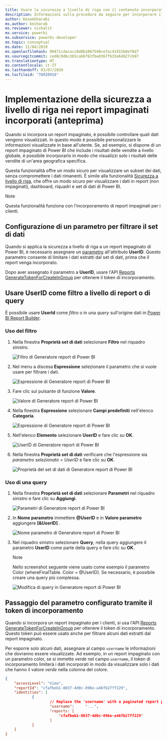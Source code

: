 ```yaml
---
title: Usare la sicurezza a livello di riga con il contenuto incorporato di Power BI
description: Informazioni sulla procedura da seguire per incorporare il contenuto di Power BI all'interno dell'applicazione.
author: KesemSharabi
ms.author: kesharab
ms.reviewer: nishalit
ms.service: powerbi
ms.subservice: powerbi-developer
ms.topic: conceptual
ms.date: 11/04/2019
ms.openlocfilehash: 09471cdacacc8d0b1067598cefac41915b0ef0d7
ms.sourcegitcommit: ced8c9d6c365cab6f63fbe8367fb33e6d827cb97
ms.translationtype: HT
ms.contentlocale: it-IT
ms.lasthandoff: 03/07/2020
ms.locfileid: "78920916"
---
```

# <a name="implementing-row-level-security-in-embedded-paginated-reports-preview"></a>Implementazione della sicurezza a livello di riga nei report impaginati incorporati (anteprima)

Quando si incorpora un report impaginato, è possibile controllare quali dati vengono visualizzati. In questo modo è possibile personalizzare le informazioni visualizzate in base all'utente. Se, ad esempio, si dispone di un report impaginato di Power BI che include i risultati delle vendite a livello globale, è possibile incorporarlo in modo che visualizzi solo i risultati delle vendite di un'area geografica specifica.

Questa funzionalità offre un modo sicuro per visualizzare un subset dei dati, senza compromettere i dati rimanenti. È simile alla funzionalità [Sicurezza a livello di riga](embedded-row-level-security.md), che offre un modo sicuro per visualizzare i dati in report (non impaginati), dashboard, riquadri e set di dati di Power BI.  

> [!Note]
> Questa funzionalità funziona con l'incorporamento di report impaginati per i clienti.

## <a name="configuring-a-parameter-to-filter-the-dataset"></a>Configurazione di un parametro per filtrare il set di dati

Quando si applica la sicurezza a livello di riga a un report impaginato di Power BI, è necessario assegnare un [parametro](../paginated-reports/report-builder-parameters.md) all'attributo **UserID**. Questo parametro consente di limitare i dati estratti dal set di dati, prima che il report venga incorporato.

Dopo aver assegnato il parametro a **UserID**, usare l'API [Reports GenerateTokenForCreateInGroup](https://docs.microsoft.com/rest/api/power-bi/embedtoken/reports_generatetokenforcreateingroup) per ottenere il token di incorporamento.

## <a name="use-userid-as-a-filter-at-report-or-query-level"></a>Usare UserID come filtro a livello di report o di query

È possibile usare **UserId** come *filtro* o in una *query* sull'origine dati in [Power BI Report Builder](../paginated-reports/report-builder-power-bi.md).

### <a name="using-the-filter"></a>Uso del filtro

1. Nella finestra **Proprietà set di dati** selezionare **Filtro** nel riquadro sinistro.

    ![Filtro di Generatore report di Power BI](media/embedded-paginated-reports-secure-data/filter.png)

2. Nel menu a discesa **Espressione** selezionare il parametro che si vuole usare per filtrare i dati.

     ![Espressione di Generatore report di Power BI](media/embedded-paginated-reports-secure-data/expression.png)

3. Fare clic sul pulsante di funzione **Valore**. 

    ![Valore di Generatore report di Power BI](media/embedded-paginated-reports-secure-data/function.png)

4. Nella finestra **Espressione** selezionare **Campi predefiniti** nell'elenco **Categoria**.

    ![Espressione di Generatore report di Power BI](media/embedded-paginated-reports-secure-data/built-in-fields.png)

5. Nell'elenco **Elemento** selezionare **UserID** e fare clic su **OK**.

    ![UserID di Generatore report di Power BI](media/embedded-paginated-reports-secure-data/userid.png)

6. Nella finestra **Proprietà set di dati** verificare che l'espressione sia *parametro selezionato = UserID* e fare clic su **OK**.

    ![Proprietà del set di dati di Generatore report di Power BI](media/embedded-paginated-reports-secure-data/verify.png)

### <a name="using-a-query"></a>Uso di una query

1. Nella finestra **Proprietà set di dati** selezionare **Parametri** nel riquadro sinistro e fare clic su **Aggiungi**.

    ![Parametri di Generatore report di Power BI](media/embedded-paginated-reports-secure-data/parameters.png)

2. In **Nome parametro** immettere **\@UserID** e in **Valore parametro** aggiungere **[&UserID]** .

    ![Nome parametro di Generatore report di Power BI](media/embedded-paginated-reports-secure-data/parameter-name.png) 

3. Nel riquadro sinistro selezionare **Query**, nella query aggiungere il parametro **UserID** come parte della query e fare clic su **OK**.
    > [!NOTE]
    > Nello screenshot seguente viene usato come esempio il parametro Color (whereFinalTable. Color = @UserID). Se necessario, è possibile creare una query più complessa.

    ![Modifica di query in Generatore report di Power BI](media/embedded-paginated-reports-secure-data/query-edit.png)

## <a name="passing-the-configured-parameter-using-the-embed-token"></a>Passaggio del parametro configurato tramite il token di incorporamento

Quando si incorpora un report impaginato per i clienti, si usa l'API [Reports GenerateTokenForCreateInGroup](https://docs.microsoft.com/rest/api/power-bi/embedtoken/reports_generatetokenforcreateingroup) per ottenere il token di incorporamento. Questo token può essere usato anche per filtrare alcuni dati estratti dal report impaginato.

Per esporre solo alcuni dati, assegnare al campo `username` le informazioni che dovranno essere visualizzate. Ad esempio, in un report impaginato con un parametro color, se si immette *verde* nel campo `username`, il token di incorporamento limiterà i dati incorporati in modo da visualizzare solo i dati che hanno il valore *verde* nella colonna del colore.

```JSON
{
    "accessLevel": "View",
    "reportId": "cfafbeb1-8037-4d0c-896e-a46fb27ff229",
    "identities": [
            {
                    // Replace the 'username' with a paginated report parameter
                    "username":     "...",
                    "reports: [
                        "cfafbeb1-8037-4d0c-896e-a46fb27ff229"
                    ]
            }
    ]
}
```

